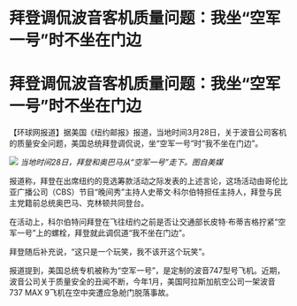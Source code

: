 # 拜登调侃波音客机质量问题：我坐“空军一号”时不坐在门边

# 拜登调侃波音客机质量问题：我坐“空军一号”时不坐在门边

【环球网报道】据美国《纽约邮报》报道，当地时间3月28日，关于波音公司客机的质量安全问题，美国总统拜登调侃说，坐“空军一号”时“我不坐在门边”。

![](https://inews.gtimg.com/om_bt/OrWqGkq9HvzEnVKUEQKAsWvP1FDfRbaPdyR-c3q-Ts4ZgAA/1000)
_当地时间28日，拜登和奥巴马从“空军一号”走下。图自美媒_

报道称，拜登在出席纽约的竞选筹款活动之际发表的上述言论，这场活动由哥伦比亚广播公司（CBS）节目“晚间秀”主持人史蒂文·科尔伯特担任主持人，拜登与民主党籍前总统奥巴马、克林顿共同登台。

在活动上，科尔伯特问拜登在飞往纽约之前是否让交通部长皮特·布蒂吉格拧紧“空军一号”上的螺栓，拜登就此调侃道“我不坐在门边”。

拜登随后补充说，“这只是一个玩笑，我不该开这个玩笑”。

报道提到，美国总统专机被称为“空军一号”，是定制的波音747型号飞机。近期，波音公司关于质量安全的丑闻不断，今年1月，美国阿拉斯加航空公司一架波音737
MAX 9飞机在空中突遭应急舱门脱落事故。

